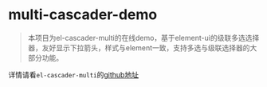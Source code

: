 # multi-cascader-demo

> 本项目为el-cascader-multi的在线demo，基于element-ui的级联多选选择器，友好显示下拉箭头，样式与element一致，支持多选与级联选择器的大部分功能。

详情请看`el-cascader-multi`的[github地址](<https://github.com/Charming2015/el-cascader-multi>)